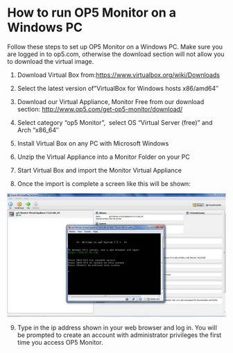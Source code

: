 # How to run OP5 Monitor on a Windows PC

Follow these steps to set up OP5 Monitor on a Windows PC. Make sure you are logged in to op5.com, otherwise the download section will not allow you to download the virtual image.

1) Download Virtual Box from:<https://www.virtualbox.org/wiki/Downloads>

2) Select the latest version of”VirtualBox for Windows hosts x86/amd64″

3) Download our Virtual Appliance, Monitor Free from our download section: <http://www.op5.com/get-op5-monitor/download/>

4) Select category “op5 Monitor”,  select OS “Virtual Server (free)” and Arch “x86\_64″

5) Install Virtual Box on any PC with Microsoft Windows

6) Unzip the Virtual Appliance into a Monitor Folder on your PC

7) Start Virtual Box and import the Monitor Virtual Appliance

8) Once the import is complete a screen like this will be shown:

![](attachments/688579/5242957.jpg)

9) Type in the ip address shown in your web browser and log in. You will be prompted to create an account with administrator privileges the first time you access OP5 Monitor.
